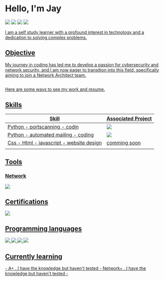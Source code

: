 # Hello, I'm Jay
<a href="https://linkedin.com/in/-smith-b7454926a"><img src="https://img.shields.io/badge/-LinkedIn-0072b1?&style=for-the-badge&logo=linkedin&logoColor=white" /></a>
<a href="https://profile.indeed.com/p/jimils-lyk85j4"><img src="https://img.shields.io/badge/-Indeed-003A9B?&style=for-the-badge&logo=Indeed&logoColor=white" /></a>
<a href="https://www.codewars.com/users/JaysHomeLab"><img src="https://img.shields.io/badge/-Codewars-B1361E?&style=for-the-badge&logo=Codewars&logoColor=white" /></a>
<a href="https://app.hackthebox.com/profile/1966951"><img src="https://img.shields.io/badge/-Hack%20The%20Box-9FEF00?&style=for-the-badge&logo=Hack%20The%20Box&logoColor=white" />


I am a self study learner with a profound interest in technology and a dedication to solving complex problems.

## Objective

My journey in coding has led me to develop a passion for cybersecurity and network security, and I am now eager to transition into this field, specifically aiming to join a Network Architect team.

##

Here are some ways to see my work and resume.

## Skills

| Skill                                         | Associated Project                                              |
|-----------------------------------------------|---------------------------------------------------------------- |
| Python - portscanning - codin                 | <a href="https://github.com/JaysHomeLab/Port_scanner"><img src="https://img.shields.io/badge/-GitHub-181717?&style=for-the-badge&logo=GitHub&logoColor=white" /></a> |
| Python - automated mailing - coding           | <a href="https://github.com/JaysHomeLab/Python_Mailing-Client"><img src="https://img.shields.io/badge/-GitHub-181717?&style=for-the-badge&logo=GitHub&logoColor=white" /></a> |
| Css - Html - javascript - website design      |  comming soon                                                   |
|                                               |                                                                 |

## Tools

### Network
<div>
    <img src="https://img.shields.io/badge/-Wireshark-1679A7?&style=for-the-badge&logo=Wireshark&logoColor=white" />
</div>

## Certifications
<div>
<img src="https://img.shields.io/badge/-Security%2B-FF0000?&style=for-the-badge&logo=CompTIA&logoColor=white" />
</div>

## Programming languages
</div>
<img src="https://img.shields.io/badge/-Python-3776AB?&style=for-the-badge&logo=Python&logoColor=white" />
<img src="https://img.shields.io/badge/-CSS-1572B6?&style=for-the-badge&logo=CSS3&logoColor=white" />
<img src="https://img.shields.io/badge/-JavaScript-F7DF1E?&style=for-the-badge&logo=JavaScript&logoColor=black" />
<img src="https://img.shields.io/badge/-HTML-E34F26?&style=for-the-badge&logo=HTML5&logoColor=white" />

</div>

## Currently learning 
<div>
- A+ . I have the knowledge but haven't tested
- Network+ . I have the knowledge but haven't tested
- 

</div>
